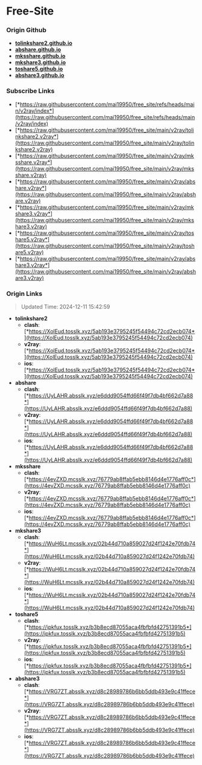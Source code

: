 # Free-Site

### Origin Github

- [**tolinkshare2.github.io**](https://github.com/tolinkshare2/tolinkshare2.github.io)
- [**abshare.github.io**](https://github.com/abshare/abshare.github.io)
- [**mksshare.github.io**](https://github.com/mksshare/mksshare.github.io)
- [**mkshare3.github.io**](https://github.com/mkshare3/mkshare3.github.io)
- [**toshare5.github.io**](https://github.com/toshare5/toshare5.github.io)
- [**abshare3.github.io**](https://github.com/abshare3/abshare3.github.io)

### Subscribe Links

- [*https://raw.githubusercontent.com/mai19950/free_site/refs/heads/main/v2ray/index*](https://raw.githubusercontent.com/mai19950/free_site/refs/heads/main/v2ray/index)
- [*https://raw.githubusercontent.com/mai19950/free_site/main/v2ray/tolinkshare2.v2ray*](https://raw.githubusercontent.com/mai19950/free_site/main/v2ray/tolinkshare2.v2ray)
- [*https://raw.githubusercontent.com/mai19950/free_site/main/v2ray/mksshare.v2ray*](https://raw.githubusercontent.com/mai19950/free_site/main/v2ray/mksshare.v2ray)
- [*https://raw.githubusercontent.com/mai19950/free_site/main/v2ray/abshare.v2ray*](https://raw.githubusercontent.com/mai19950/free_site/main/v2ray/abshare.v2ray)
- [*https://raw.githubusercontent.com/mai19950/free_site/main/v2ray/mkshare3.v2ray*](https://raw.githubusercontent.com/mai19950/free_site/main/v2ray/mkshare3.v2ray)
- [*https://raw.githubusercontent.com/mai19950/free_site/main/v2ray/toshare5.v2ray*](https://raw.githubusercontent.com/mai19950/free_site/main/v2ray/toshare5.v2ray)
- [*https://raw.githubusercontent.com/mai19950/free_site/main/v2ray/abshare3.v2ray*](https://raw.githubusercontent.com/mai19950/free_site/main/v2ray/abshare3.v2ray)

### Origin Links

> Updated Time: 2024-12-11 15:42:59

- **tolinkshare2**
  - **clash**: [*https://XolEud.tosslk.xyz/5ab193e3795245f54494c72cd2ecb074*](https://XolEud.tosslk.xyz/5ab193e3795245f54494c72cd2ecb074)
  - **v2ray**: [*https://XolEud.tosslk.xyz/5ab193e3795245f54494c72cd2ecb074*](https://XolEud.tosslk.xyz/5ab193e3795245f54494c72cd2ecb074)
  - **ios**: [*https://XolEud.tosslk.xyz/5ab193e3795245f54494c72cd2ecb074*](https://XolEud.tosslk.xyz/5ab193e3795245f54494c72cd2ecb074)
- **abshare**
  - **clash**: [*https://UyLAHR.absslk.xyz/e6ddd9054ffd66f49f7db4bf662d7a88*](https://UyLAHR.absslk.xyz/e6ddd9054ffd66f49f7db4bf662d7a88)
  - **v2ray**: [*https://UyLAHR.absslk.xyz/e6ddd9054ffd66f49f7db4bf662d7a88*](https://UyLAHR.absslk.xyz/e6ddd9054ffd66f49f7db4bf662d7a88)
  - **ios**: [*https://UyLAHR.absslk.xyz/e6ddd9054ffd66f49f7db4bf662d7a88*](https://UyLAHR.absslk.xyz/e6ddd9054ffd66f49f7db4bf662d7a88)
- **mksshare**
  - **clash**: [*https://4evZXD.mcsslk.xyz/76779ab8ffab5ebb8146d4e1776aff0c*](https://4evZXD.mcsslk.xyz/76779ab8ffab5ebb8146d4e1776aff0c)
  - **v2ray**: [*https://4evZXD.mcsslk.xyz/76779ab8ffab5ebb8146d4e1776aff0c*](https://4evZXD.mcsslk.xyz/76779ab8ffab5ebb8146d4e1776aff0c)
  - **ios**: [*https://4evZXD.mcsslk.xyz/76779ab8ffab5ebb8146d4e1776aff0c*](https://4evZXD.mcsslk.xyz/76779ab8ffab5ebb8146d4e1776aff0c)
- **mkshare3**
  - **clash**: [*https://WuH6Lt.mcsslk.xyz/02b44d710a859027d24f1242e70fdb74*](https://WuH6Lt.mcsslk.xyz/02b44d710a859027d24f1242e70fdb74)
  - **v2ray**: [*https://WuH6Lt.mcsslk.xyz/02b44d710a859027d24f1242e70fdb74*](https://WuH6Lt.mcsslk.xyz/02b44d710a859027d24f1242e70fdb74)
  - **ios**: [*https://WuH6Lt.mcsslk.xyz/02b44d710a859027d24f1242e70fdb74*](https://WuH6Lt.mcsslk.xyz/02b44d710a859027d24f1242e70fdb74)
- **toshare5**
  - **clash**: [*https://ipkfux.tosslk.xyz/b3b8ecd87055aca4fbfbfd42751391b5*](https://ipkfux.tosslk.xyz/b3b8ecd87055aca4fbfbfd42751391b5)
  - **v2ray**: [*https://ipkfux.tosslk.xyz/b3b8ecd87055aca4fbfbfd42751391b5*](https://ipkfux.tosslk.xyz/b3b8ecd87055aca4fbfbfd42751391b5)
  - **ios**: [*https://ipkfux.tosslk.xyz/b3b8ecd87055aca4fbfbfd42751391b5*](https://ipkfux.tosslk.xyz/b3b8ecd87055aca4fbfbfd42751391b5)
- **abshare3**
  - **clash**: [*https://VRG7ZT.absslk.xyz/d8c28989786b6bb5ddb493e9c41ffece*](https://VRG7ZT.absslk.xyz/d8c28989786b6bb5ddb493e9c41ffece)
  - **v2ray**: [*https://VRG7ZT.absslk.xyz/d8c28989786b6bb5ddb493e9c41ffece*](https://VRG7ZT.absslk.xyz/d8c28989786b6bb5ddb493e9c41ffece)
  - **ios**: [*https://VRG7ZT.absslk.xyz/d8c28989786b6bb5ddb493e9c41ffece*](https://VRG7ZT.absslk.xyz/d8c28989786b6bb5ddb493e9c41ffece)
